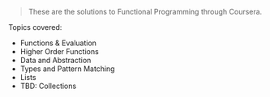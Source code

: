 >These are the solutions to Functional Programming through Coursera.

Topics covered:
- Functions & Evaluation
- Higher Order Functions
- Data and Abstraction
- Types and Pattern Matching
- Lists
- TBD: Collections